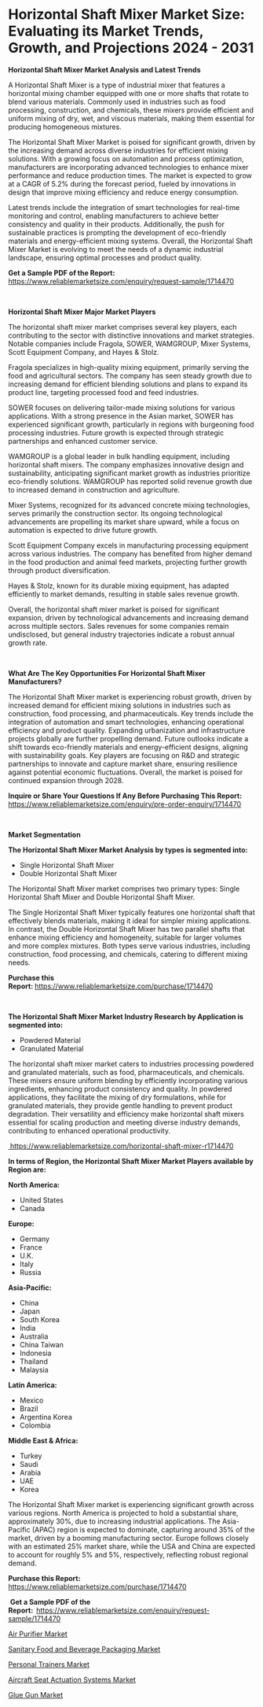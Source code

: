 <p><h1>Horizontal Shaft Mixer Market Size: Evaluating its Market Trends, Growth, and Projections 2024 - 2031</h1></p><p><strong>Horizontal Shaft Mixer Market Analysis and Latest Trends</strong></p>
<p><p>A Horizontal Shaft Mixer is a type of industrial mixer that features a horizontal mixing chamber equipped with one or more shafts that rotate to blend various materials. Commonly used in industries such as food processing, construction, and chemicals, these mixers provide efficient and uniform mixing of dry, wet, and viscous materials, making them essential for producing homogeneous mixtures.</p><p>The Horizontal Shaft Mixer Market is poised for significant growth, driven by the increasing demand across diverse industries for efficient mixing solutions. With a growing focus on automation and process optimization, manufacturers are incorporating advanced technologies to enhance mixer performance and reduce production times. The market is expected to grow at a CAGR of 5.2% during the forecast period, fueled by innovations in design that improve mixing efficiency and reduce energy consumption.</p><p>Latest trends include the integration of smart technologies for real-time monitoring and control, enabling manufacturers to achieve better consistency and quality in their products. Additionally, the push for sustainable practices is prompting the development of eco-friendly materials and energy-efficient mixing systems. Overall, the Horizontal Shaft Mixer Market is evolving to meet the needs of a dynamic industrial landscape, ensuring optimal processes and product quality.</p></p>
<p><strong>Get a Sample PDF of the Report:&nbsp;</strong> <a href="https://www.reliablemarketsize.com/enquiry/request-sample/1714470?utm_campaign=1261&utm_medium=2&utm_source=Github&utm_content=ia&utm_term=22102024&utm_id=horizontal-shaft-mixer">https://www.reliablemarketsize.com/enquiry/request-sample/1714470</a></p>
<p>&nbsp;</p>
<p><strong>Horizontal Shaft Mixer Major Market Players</strong></p>
<p><p>The horizontal shaft mixer market comprises several key players, each contributing to the sector with distinctive innovations and market strategies. Notable companies include Fragola, SOWER, WAMGROUP, Mixer Systems, Scott Equipment Company, and Hayes & Stolz. </p><p>Fragola specializes in high-quality mixing equipment, primarily serving the food and agricultural sectors. The company has seen steady growth due to increasing demand for efficient blending solutions and plans to expand its product line, targeting processed food and feed industries.</p><p>SOWER focuses on delivering tailor-made mixing solutions for various applications. With a strong presence in the Asian market, SOWER has experienced significant growth, particularly in regions with burgeoning food processing industries. Future growth is expected through strategic partnerships and enhanced customer service.</p><p>WAMGROUP is a global leader in bulk handling equipment, including horizontal shaft mixers. The company emphasizes innovative design and sustainability, anticipating significant market growth as industries prioritize eco-friendly solutions. WAMGROUP has reported solid revenue growth due to increased demand in construction and agriculture.</p><p>Mixer Systems, recognized for its advanced concrete mixing technologies, serves primarily the construction sector. Its ongoing technological advancements are propelling its market share upward, while a focus on automation is expected to drive future growth.</p><p>Scott Equipment Company excels in manufacturing processing equipment across various industries. The company has benefited from higher demand in the food production and animal feed markets, projecting further growth through product diversification.</p><p>Hayes & Stolz, known for its durable mixing equipment, has adapted efficiently to market demands, resulting in stable sales revenue growth. </p><p>Overall, the horizontal shaft mixer market is poised for significant expansion, driven by technological advancements and increasing demand across multiple sectors. Sales revenues for some companies remain undisclosed, but general industry trajectories indicate a robust annual growth rate.</p></p>
<p>&nbsp;</p>
<p><strong>What Are The Key Opportunities For Horizontal Shaft Mixer Manufacturers?</strong></p>
<p><p>The Horizontal Shaft Mixer market is experiencing robust growth, driven by increased demand for efficient mixing solutions in industries such as construction, food processing, and pharmaceuticals. Key trends include the integration of automation and smart technologies, enhancing operational efficiency and product quality. Expanding urbanization and infrastructure projects globally are further propelling demand. Future outlooks indicate a shift towards eco-friendly materials and energy-efficient designs, aligning with sustainability goals. Key players are focusing on R&D and strategic partnerships to innovate and capture market share, ensuring resilience against potential economic fluctuations. Overall, the market is poised for continued expansion through 2028.</p></p>
<p><strong>Inquire or Share Your Questions If Any Before Purchasing This Report:</strong> <a href="https://www.reliablemarketsize.com/enquiry/pre-order-enquiry/1714470?utm_campaign=1261&utm_medium=2&utm_source=Github&utm_content=ia&utm_term=22102024&utm_id=horizontal-shaft-mixer">https://www.reliablemarketsize.com/enquiry/pre-order-enquiry/1714470</a></p>
<p>&nbsp;</p>
<p><strong>Market Segmentation</strong></p>
<p><strong>The Horizontal Shaft Mixer Market Analysis by types is segmented into:</strong></p>
<p><ul><li>Single Horizontal Shaft Mixer</li><li>Double Horizontal Shaft Mixer</li></ul></p>
<p><p>The Horizontal Shaft Mixer market comprises two primary types: Single Horizontal Shaft Mixer and Double Horizontal Shaft Mixer. </p><p>The Single Horizontal Shaft Mixer typically features one horizontal shaft that effectively blends materials, making it ideal for simpler mixing applications. In contrast, the Double Horizontal Shaft Mixer has two parallel shafts that enhance mixing efficiency and homogeneity, suitable for larger volumes and more complex mixtures. Both types serve various industries, including construction, food processing, and chemicals, catering to different mixing needs.</p></p>
<p><strong>Purchase this Report:&nbsp;</strong><a href="https://www.reliablemarketsize.com/purchase/1714470?utm_campaign=1261&utm_medium=2&utm_source=Github&utm_content=ia&utm_term=22102024&utm_id=horizontal-shaft-mixer">https://www.reliablemarketsize.com/purchase/1714470</a></p>
<p>&nbsp;</p>
<p><strong>The Horizontal Shaft Mixer Market Industry Research by Application is segmented into:</strong></p>
<p><ul><li>Powdered Material</li><li>Granulated Material</li></ul></p>
<p><p>The horizontal shaft mixer market caters to industries processing powdered and granulated materials, such as food, pharmaceuticals, and chemicals. These mixers ensure uniform blending by efficiently incorporating various ingredients, enhancing product consistency and quality. In powdered applications, they facilitate the mixing of dry formulations, while for granulated materials, they provide gentle handling to prevent product degradation. Their versatility and efficiency make horizontal shaft mixers essential for scaling production and meeting diverse industry demands, contributing to enhanced operational productivity.</p></p>
<p><a href="https://www.reliablemarketsize.com/horizontal-shaft-mixer-r1714470?utm_campaign=1261&utm_medium=2&utm_source=Github&utm_content=ia&utm_term=22102024&utm_id=horizontal-shaft-mixer">&nbsp;https://www.reliablemarketsize.com/horizontal-shaft-mixer-r1714470</a></p>
<p><strong>In terms of Region, the Horizontal Shaft Mixer Market Players available by Region are:</strong></p>
<p>
    <p> <strong> North America: </strong>
        <ul>
            <li>United States</li>
            <li>Canada</li>
        </ul>
        </p> 
    <p> <strong> Europe: </strong>
        <ul>
            <li>Germany</li>
            <li>France</li>
            <li>U.K.</li>
            <li>Italy</li>
            <li>Russia</li>
        </ul>
        </p> 
    <p> <strong> Asia-Pacific: </strong>
        <ul>
            <li>China</li>
            <li>Japan</li>
            <li>South Korea</li>
            <li>India</li>
            <li>Australia</li>
            <li>China Taiwan</li>
            <li>Indonesia</li>
            <li>Thailand</li>
            <li>Malaysia</li>
        </ul>
        </p> 
    <p> <strong> Latin America: </strong>
        <ul>
            <li>Mexico</li>
            <li>Brazil</li>
            <li>Argentina Korea</li>
            <li>Colombia</li>
        </ul>
        </p> 
    <p> <strong> Middle East & Africa: </strong>
        <ul>
            <li>Turkey</li>
            <li>Saudi</li>
            <li>Arabia</li>
            <li>UAE</li>
            <li>Korea</li>
        </ul>
    </p>
    </p>
<p><p>The Horizontal Shaft Mixer market is experiencing significant growth across various regions. North America is projected to hold a substantial share, approximately 30%, due to increasing industrial applications. The Asia-Pacific (APAC) region is expected to dominate, capturing around 35% of the market, driven by a booming manufacturing sector. Europe follows closely with an estimated 25% market share, while the USA and China are expected to account for roughly 5% and 5%, respectively, reflecting robust regional demand.</p></p>
<p><strong>Purchase this Report: </strong><a href="https://www.reliablemarketsize.com/purchase/1714470?utm_campaign=1261&utm_medium=2&utm_source=Github&utm_content=ia&utm_term=22102024&utm_id=horizontal-shaft-mixer">https://www.reliablemarketsize.com/purchase/1714470</a></p>
<p>&nbsp;<strong>Get a Sample PDF of the Report:&nbsp;&nbsp;</strong><a href="https://www.reliablemarketsize.com/enquiry/request-sample/1714470?utm_campaign=1261&utm_medium=2&utm_source=Github&utm_content=ia&utm_term=22102024&utm_id=horizontal-shaft-mixer">https://www.reliablemarketsize.com/enquiry/request-sample/1714470</a></p>
<p><strong></strong></p>
<p><p><a href="https://issuu.com/reportprime-2/docs/air-purifier-market-size-2030.pptx_a3080a44e11bb1?utm_campaign=1261&utm_medium=2&utm_source=Github&utm_content=ia&utm_term=22102024&utm_id=horizontal-shaft-mixer">Air Purifier Market</a></p><p><a href="https://github.com/nenitafam9o0/Market-Research-Report-List-1/blob/main/sanitary-food-and-beverage-packaging-market.md?utm_campaign=1261&utm_medium=2&utm_source=Github&utm_content=ia&utm_term=22102024&utm_id=horizontal-shaft-mixer">Sanitary Food and Beverage Packaging Market</a></p><p><a href="https://www.linkedin.com/pulse/navigating-personal-trainers-market-expert-analysis-oa6fc?utm_campaign=1261&utm_medium=2&utm_source=Github&utm_content=ia&utm_term=22102024&utm_id=horizontal-shaft-mixer">Personal Trainers Market</a></p><p><a href="https://issuu.com/reportprime-2/docs/aircraft-seat-actuation-systems-mar_e1d48a094c7513?utm_campaign=1261&utm_medium=2&utm_source=Github&utm_content=ia&utm_term=22102024&utm_id=horizontal-shaft-mixer">Aircraft Seat Actuation Systems Market</a></p><p><a href="https://github.com/pizolina/Market-Research-Report-List-6/blob/main/glue-gun-market.md?utm_campaign=1261&utm_medium=2&utm_source=Github&utm_content=ia&utm_term=22102024&utm_id=horizontal-shaft-mixer">Glue Gun Market</a></p></p>